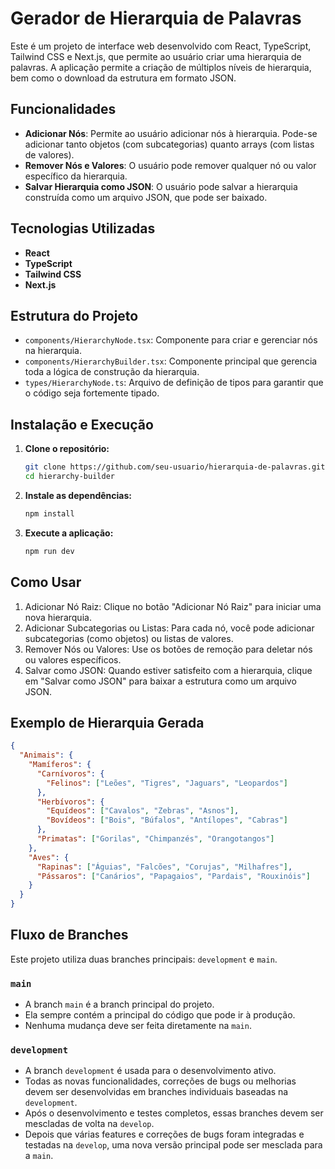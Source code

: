# Gerador de Hierarquia de Palavras

Este é um projeto de interface web desenvolvido com React, TypeScript, Tailwind CSS e Next.js, que permite ao usuário criar uma hierarquia de palavras. A aplicação permite a criação de múltiplos níveis de hierarquia, bem como o download da estrutura em formato JSON.

## Funcionalidades

- **Adicionar Nós**: Permite ao usuário adicionar nós à hierarquia. Pode-se adicionar tanto objetos (com subcategorias) quanto arrays (com listas de valores).
- **Remover Nós e Valores**: O usuário pode remover qualquer nó ou valor específico da hierarquia.
- **Salvar Hierarquia como JSON**: O usuário pode salvar a hierarquia construída como um arquivo JSON, que pode ser baixado.

## Tecnologias Utilizadas

- **React**
- **TypeScript**
- **Tailwind CSS**
- **Next.js**

## Estrutura do Projeto

- `components/HierarchyNode.tsx`: Componente para criar e gerenciar nós na hierarquia.
- `components/HierarchyBuilder.tsx`: Componente principal que gerencia toda a lógica de construção da hierarquia.
- `types/HierarchyNode.ts`: Arquivo de definição de tipos para garantir que o código seja fortemente tipado.

## Instalação e Execução

1. **Clone o repositório:**

   ```bash
   git clone https://github.com/seu-usuario/hierarquia-de-palavras.git
   cd hierarchy-builder
   ```

2. **Instale as dependências:**

   ```bash
   npm install
   ```

3. **Execute a aplicação:**

   ```bash
   npm run dev
   ```

## Como Usar

1. Adicionar Nó Raiz: Clique no botão "Adicionar Nó Raiz" para iniciar uma nova hierarquia.
2. Adicionar Subcategorias ou Listas: Para cada nó, você pode adicionar subcategorias (como objetos) ou listas de valores.
3. Remover Nós ou Valores: Use os botões de remoção para deletar nós ou valores específicos.
4. Salvar como JSON: Quando estiver satisfeito com a hierarquia, clique em "Salvar como JSON" para baixar a estrutura como um arquivo JSON.

## Exemplo de Hierarquia Gerada

```json
{
  "Animais": {
    "Mamíferos": {
      "Carnívoros": {
        "Felinos": ["Leões", "Tigres", "Jaguars", "Leopardos"]
      },
      "Herbívoros": {
        "Equídeos": ["Cavalos", "Zebras", "Asnos"],
        "Bovídeos": ["Bois", "Búfalos", "Antílopes", "Cabras"]
      },
      "Primatas": ["Gorilas", "Chimpanzés", "Orangotangos"]
    },
    "Aves": {
      "Rapinas": ["Águias", "Falcões", "Corujas", "Milhafres"],
      "Pássaros": ["Canários", "Papagaios", "Pardais", "Rouxinóis"]
    }
  }
}
```

## Fluxo de Branches

Este projeto utiliza duas branches principais: `development` e `main`.

### `main`

- A branch `main` é a branch principal do projeto.
- Ela sempre contém a principal do código que pode ir à produção.
- Nenhuma mudança deve ser feita diretamente na `main`.

### `development`

- A branch `development` é usada para o desenvolvimento ativo.
- Todas as novas funcionalidades, correções de bugs ou melhorias devem ser desenvolvidas em branches individuais baseadas na `development`.
- Após o desenvolvimento e testes completos, essas branches devem ser mescladas de volta na `develop`.
- Depois que várias features e correções de bugs foram integradas e testadas na `develop`, uma nova versão principal pode ser mesclada para a `main`.
